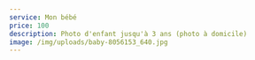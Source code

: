 ```yaml
---
service: Mon bébé
price: 100
description: Photo d'enfant jusqu'à 3 ans (photo à domicile)
image: /img/uploads/baby-8056153_640.jpg
---
```

